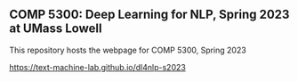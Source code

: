 ## COMP 5300: Deep Learning for NLP, Spring 2023 at UMass Lowell

This repository hosts the webpage for COMP 5300, Spring 2023

https://text-machine-lab.github.io/dl4nlp-s2023
